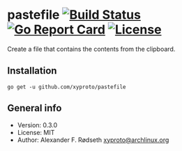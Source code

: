 # pastefile [![Build Status](https://travis-ci.com/xyproto/pastefile.svg?branch=master)](https://travis-ci.com/xyproto/pastefile) [![Go Report Card](https://goreportcard.com/badge/github.com/xyproto/pastefile)](https://goreportcard.com/report/github.com/xyproto/pastefile) [![License](https://img.shields.io/badge/License-MIT-brightgreen)](https://raw.githubusercontent.com/xyproto/pastefile/master/LICENSE)

Create a file that contains the contents from the clipboard.

## Installation

    go get -u github.com/xyproto/pastefile

## General info

* Version: 0.3.0
* License: MIT
* Author: Alexander F. Rødseth <xyproto@archlinux.org>
